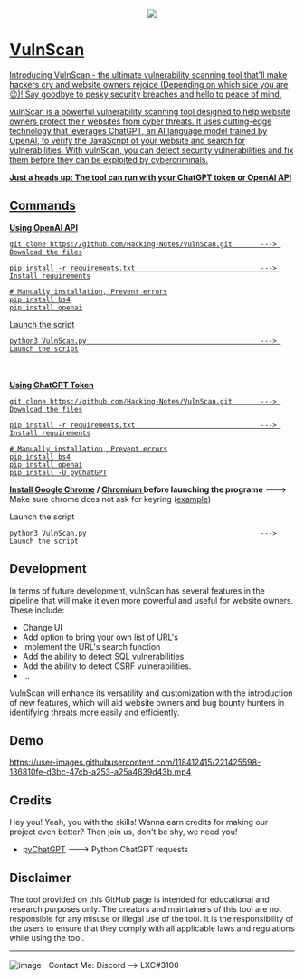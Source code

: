 
<p align = "center">
  <a href="https://discord.com">
  <img src="https://github.com/Hacking-Notes/Vulnerability-Scanner/blob/main/Documents/logo.png">
</p>

# VulnScan

Introducing VulnScan - the ultimate vulnerability scanning tool that'll make hackers cry and website owners rejoice (Depending on which side you are 😉)! Say goodbye to pesky security breaches and hello to peace of mind.

vulnScan is a powerful vulnerability scanning tool designed to help website owners protect their websites from cyber threats. It uses cutting-edge technology that leverages ChatGPT, an AI language model trained by OpenAI, to verify the JavaScript of your website and search for vulnerabilities. With vulnScan, you can detect security vulnerabilities and fix them before they can be exploited by cybercriminals.

<b>Just a heads up: The tool can run with your ChatGPT token or OpenAI API</b>

## Commands

<b>Using OpenAI API</b>
```
git clone https://github.com/Hacking-Notes/VulnScan.git       ---> Download the files

pip install -r requirements.txt                               ---> Install requirements

# Manually installation, Prevent errors
pip install bs4
pip install openai

```
Launch the script
```
python3 VulnScan.py                                           ---> Launch the script
```
<br><br>
<b>Using ChatGPT Token</b>
```
git clone https://github.com/Hacking-Notes/VulnScan.git       ---> Download the files

pip install -r requirements.txt                               ---> Install requirements

# Manually installation, Prevent errors
pip install bs4
pip install openai
pip install -U pyChatGPT
```
<b>Install <a href="https://www.google.com/chrome/">Google Chrome</a> / <a href="https://www.chromium.org/chromium-projects/">Chromium </a> before launching the programe</b> ---> Make sure chrome does not ask for keyring (<a href="https://askubuntu.com/questions/31786/chrome-asks-for-password-to-unlock-keyring-on-startup">example</a>)

Launch the script
```
python3 VulnScan.py                                           ---> Launch the script
```

## Development

In terms of future development, vulnScan has several features in the pipeline that will make it even more powerful and useful for website owners. These include:

<ul style="list-style-type:disc;">
  <li>Change UI</li>
  <li>Add option to bring your own list of URL's</li>
  <li>Implement the URL's search function</li>
  <li>Add the ability to detect SQL vulnerabilities.</li>
  <li>Add the ability to detect CSRF vulnerabilities.</li>
  <li>...</li>
</ul> 

VulnScan will enhance its versatility and customization with the introduction of new features, which will aid website owners and bug bounty hunters in identifying threats more easily and efficiently.

## Demo

https://user-images.githubusercontent.com/118412415/221425598-136810fe-d3bc-47cb-a253-a25a4639d43b.mp4

## Credits

Hey you! Yeah, you with the skills! Wanna earn credits for making our project even better? Then join us, don't be shy, we need you!

<ul style="list-style-type:disc;">
  <li><a href="https://github.com/terry3041/pyChatGPT">pyChatGPT</a> ---> Python ChatGPT requests</li>
</ul>

## Disclaimer

The tool provided on this GitHub page is intended for educational and research purposes only. The creators and maintainers of this tool are not responsible for any misuse or illegal use of the tool. It is the responsibility of the users to ensure that they comply with all applicable laws and regulations while using the tool.

---

  ![image](https://external-content.duckduckgo.com/iu/?u=https%3A%2F%2Fwww.net-model.com%2Fimg%2Flogo-discord.png&f=1&nofb=1&ipt=0b347aa70a05f91f4015e7e1049581eba2f397f35b8f27ebb18ae2190210f8ea&ipo=images)ㅤContact Me: Discord --> LXC#3100
